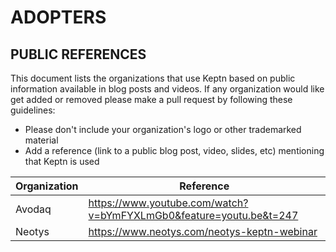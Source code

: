 ADOPTERS
========

PUBLIC REFERENCES
-----------------

This document lists the organizations that use Keptn based on public information available in blog posts and videos. 
If any organization would like get added or removed please make a pull request by following these guidelines:

* Please don't include your organization's logo or other trademarked material
* Add a reference (link to a public blog post, video, slides, etc) mentioning that Keptn is used

| Organization          | Reference                                                                        |
|-----------------------|----------------------------------------------------------------------------------|
|Avodaq                 | https://www.youtube.com/watch?v=bYmFYXLmGb0&feature=youtu.be&t=247               |
|Neotys                 | https://www.neotys.com/neotys-keptn-webinar                                      |
